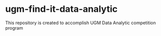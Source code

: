 # ugm-find-it-data-analytic
This repository is created to accomplish UGM Data Analytic competition program
